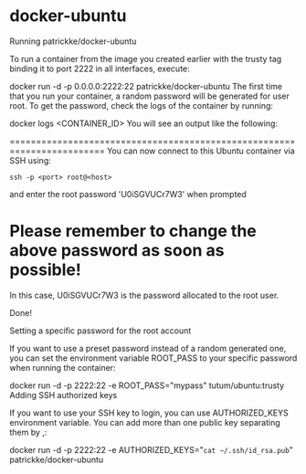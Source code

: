 # docker-ubuntu

Running patrickke/docker-ubuntu

To run a container from the image you created earlier with the trusty tag binding it to port 2222 in all interfaces, execute:

docker run -d -p 0.0.0.0:2222:22 patrickke/docker-ubuntu
The first time that you run your container, a random password will be generated for user root. To get the password, check the logs of the container by running:

docker logs <CONTAINER_ID>
You will see an output like the following:

========================================================================
You can now connect to this Ubuntu container via SSH using:

    ssh -p <port> root@<host>
and enter the root password 'U0iSGVUCr7W3' when prompted

Please remember to change the above password as soon as possible!
========================================================================
In this case, U0iSGVUCr7W3 is the password allocated to the root user.

Done!

Setting a specific password for the root account

If you want to use a preset password instead of a random generated one, you can set the environment variable ROOT_PASS to your specific password when running the container:

docker run -d -p 2222:22 -e ROOT_PASS="mypass" tutum/ubuntu:trusty
Adding SSH authorized keys

If you want to use your SSH key to login, you can use AUTHORIZED_KEYS environment variable. You can add more than one public key separating them by ,:

docker run -d -p 2222:22 -e AUTHORIZED_KEYS="`cat ~/.ssh/id_rsa.pub`" patrickke/docker-ubuntu

